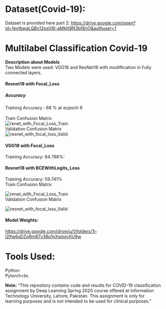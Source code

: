 # Dataset(Covid-19):
Dataset is provided here part 2:
https://drive.google.com/open?id=1eytbwaLQBv12psV8I-aMkIli9N3bf8nO&authuser=1

# Multilabel Classification Covid-19
<b> Description about Models  </b> <br>
Two Models were used: VGG16 and ResNet18 with modiftication in Fully connected layers.<br>
#### <b> Resnet18 with Focal_Loss </b>
##### Accuracy<br>
Training Accuracy : 68 % at ecpoch 9 <br>
<br>Train Confusion Matrix <br>
![renet_with_Focal_Loss_Train](https://user-images.githubusercontent.com/64742393/80945440-ade57000-8da0-11ea-9835-d40cfa99c511.png)
<br>Validation Confusion Matrix <br>
![resnet_with_focal_loss_Valid](https://user-images.githubusercontent.com/64742393/80945451-b2aa2400-8da0-11ea-8b00-8eaf41d08480.png)<br>

#### <b> VGG18 with Focal_Loss </b><br>
Training Accuracy: 64.786%: <br>

#### <b> Resnet18 with BCEWithLogits_Loss </b><br>
Training Accuracy: 59.741%
<br>Train Confusion Matrix <br>

![renet_with_Focal_Loss_Train](https://user-images.githubusercontent.com/64742393/80946123-31ec2780-8da2-11ea-872e-bce0d507a68f.png)
<br>Validation Confusion Matrix <br>

![resnet_with_focal_loss_Valid](https://user-images.githubusercontent.com/64742393/80946126-344e8180-8da2-11ea-8751-0586a005ae01.png)
<br>


#### Model Weights:
https://drive.google.com/drive/u/1/folders/1j-I2lfw6sDZoRm87v38p1nXwlojvXU9w

# Tools Used:
Python <br>
Pytorch<br.

<b>Note:</b>
“This repository contains code and results for COVID-19 classification assignment by Deep Learning Spring 2020 course offered at Information Technology University, Lahore, Pakistan. This assignment is only for learning purposes and is not intended to be used for clinical purposes.”
